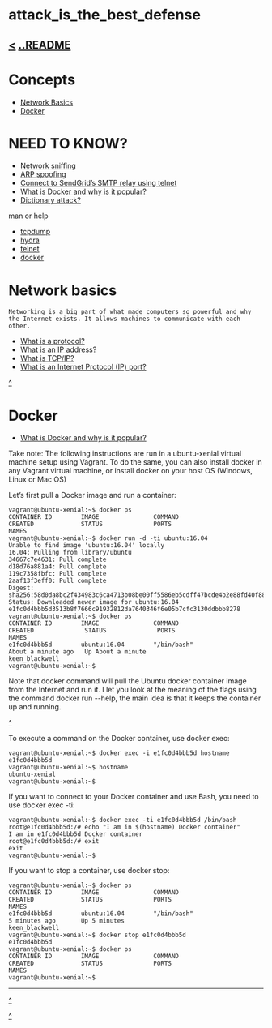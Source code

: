 # attack_is_the_best_defense
[<](https://github.com/TheeKingZa/alx-system_engineering-devops/tree/master/0x09-web_infrastructure_design/README.md)
[..README](https://github.com/TheeKingZa/alx-system_engineering-devops/tree/master/README.md)
---
# Concepts
   * [Network Basics](#network-basics)
   * [Docker](#docker)

# NEED TO KNOW?
* [Network sniffing](https://www.lifewire.com/definition-of-sniffer-817996)
* [ARP spoofing](https://www.veracode.com/security/arp-spoofing)
* [Connect to SendGrid’s SMTP relay using telnet](https://docs.sendgrid.com/ui/account-and-settings/troubleshooting-delays-and-latency)
* [What is Docker and why is it popular?](https://www.zdnet.com/article/what-is-docker-and-why-is-it-so-darn-popular/)
* [Dictionary attack?](https://en.wikipedia.org/wiki/Dictionary_attack)

man or help
   * [tcpdump](https://man.openbsd.org/tcpdump.8)
   * [hydra](https://www.kali.org/tools/hydra/)
   * [telnet](https://linux.die.net/man/1/telnet)
   * [docker](https://code.tools/man/1/docker-run/)

# Network basics
	Networking is a big part of what made computers so powerful and why the Internet exists. It allows machines to communicate with each other.

* [What is a protocol?](https://www.techtarget.com/searchnetworking/definition/protocol)
* [What is an IP address?](https://computer.howstuffworks.com/internet/basics/what-is-an-ip-address.htm)
* [What is TCP/IP?](https://www.avast.com/c-what-is-tcp-ip#)
* [What is an Internet Protocol (IP) port?](https://www.lifewire.com/port-numbers-on-computer-networks-817939)

[^](#need-to-know)

# Docker
  * [What is Docker and why is it popular?](https://www.zdnet.com/article/what-is-docker-and-why-is-it-so-darn-popular/)

   Take note: The following instructions are run in a ubuntu-xenial virtual machine setup using Vagrant. To do the same, you can also install docker in any Vagrant virtual machine, or install docker on your host OS (Windows, Linux or Mac OS)

   Let’s first pull a Docker image and run a container:

	vagrant@ubuntu-xenial:~$ docker ps
	CONTAINER ID        IMAGE               COMMAND             
 	CREATED             STATUS              PORTS
  	NAMES
	vagrant@ubuntu-xenial:~$ docker run -d -ti ubuntu:16.04
	Unable to find image 'ubuntu:16.04' locally
	16.04: Pulling from library/ubuntu
	34667c7e4631: Pull complete
	d18d76a881a4: Pull complete
	119c7358fbfc: Pull complete
	2aaf13f3eff0: Pull complete
	Digest: sha256:58d0da8bc2f434983c6ca4713b08be00ff5586eb5cdff47bcde4b2e88fd40f88
	Status: Downloaded newer image for ubuntu:16.04
	e1fc0d4bbb5d3513b8f7666c91932812da7640346f6e05b7cfc3130ddbbb8278
	vagrant@ubuntu-xenial:~$ docker ps
	CONTAINER ID        IMAGE               COMMAND             
 	CREATED              STATUS              PORTS
  	NAMES
	e1fc0d4bbb5d        ubuntu:16.04        "/bin/bash"
 	About a minute ago   Up About a minute
  	keen_blackwell
	vagrant@ubuntu-xenial:~$

  Note that docker command will pull the Ubuntu docker container image from the Internet and run it. I let you look at the meaning of the flags using the command docker run --help, the main idea is that it keeps the container up and running.

  [^](#docker)

  To execute a command on the Docker container, use docker exec:

	vagrant@ubuntu-xenial:~$ docker exec -i e1fc0d4bbb5d hostname
	e1fc0d4bbb5d
	vagrant@ubuntu-xenial:~$ hostname
	ubuntu-xenial
	vagrant@ubuntu-xenial:~$

   If you want to connect to your Docker container and use Bash,
   you need to use docker exec -ti:
   
   	vagrant@ubuntu-xenial:~$ docker exec -ti e1fc0d4bbb5d /bin/bash
	root@e1fc0d4bbb5d:/# echo "I am in $(hostname) Docker container"
	I am in e1fc0d4bbb5d Docker container
	root@e1fc0d4bbb5d:/# exit
	exit
	vagrant@ubuntu-xenial:~$

   If you want to stop a container, use docker stop:

	vagrant@ubuntu-xenial:~$ docker ps
	CONTAINER ID        IMAGE               COMMAND             
 	CREATED             STATUS              PORTS               
  	NAMES
	e1fc0d4bbb5d        ubuntu:16.04        "/bin/bash"         
 	5 minutes ago       Up 5 minutes                            
  	keen_blackwell
	vagrant@ubuntu-xenial:~$ docker stop e1fc0d4bbb5d
	e1fc0d4bbb5d
	vagrant@ubuntu-xenial:~$ docker ps
	CONTAINER ID        IMAGE               COMMAND             
 	CREATED             STATUS              PORTS
  	NAMES
	vagrant@ubuntu-xenial:~$
---


[^](#need-to-know)


[^](#attack-is-the-best-defense)
